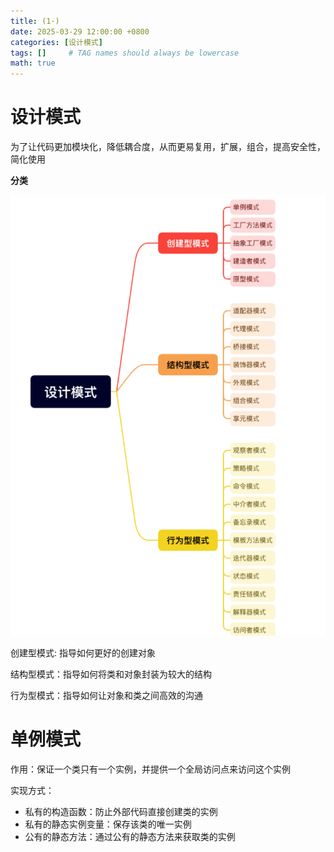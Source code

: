 ```yaml
---
title: (1·)
date: 2025-03-29 12:00:00 +0800
categories: [设计模式]
tags: []     # TAG names should always be lowercase
math: true
---
```


# 设计模式

为了让代码更加模块化，降低耦合度，从而更易复用，扩展，组合，提高安全性，简化使用

**分类**

![1743247452290](/assets/img/blog/设计模式/设计模式分类.png)

创建型模式: 指导如何更好的创建对象

结构型模式：指导如何将类和对象封装为较大的结构

行为型模式：指导如何让对象和类之间高效的沟通

# 单例模式

作用：保证一个类只有一个实例，并提供一个全局访问点来访问这个实例

实现方式：

* 私有的构造函数：防止外部代码直接创建类的实例
* 私有的静态实例变量：保存该类的唯一实例
* 公有的静态方法：通过公有的静态方法来获取类的实例



